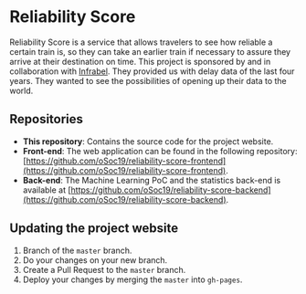 # Reliability Score

Reliability Score is a service that allows travelers to see how reliable a certain train is, so they can take an earlier train if necessary to assure they arrive at their destination on time. This project is sponsored by and in collaboration with [Infrabel](https://infrabel.be). They provided us with delay data of the last four years. They wanted to see the possibilities of opening up their data to the world.

## Repositories

- **This repository**: Contains the source code for the project website.
- **Front-end**: The web application can be found in the following repository: [https://github.com/oSoc19/reliability-score-frontend](https://github.com/oSoc19/reliability-score-frontend).
- **Back-end**: The Machine Learning PoC and the statistics back-end is available at [https://github.com/oSoc19/reliability-score-backend](https://github.com/oSoc19/reliability-score-backend).

## Updating the project website

1. Branch of the `master` branch.
2. Do your changes on your new branch.
3. Create a Pull Request to the `master` branch.
4. Deploy your changes by merging the `master` into `gh-pages`.
